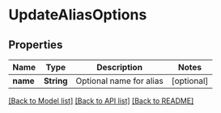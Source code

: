 # UpdateAliasOptions

## Properties
Name | Type | Description | Notes
------------ | ------------- | ------------- | -------------
**name** | **String** | Optional name for alias | [optional] 

[[Back to Model list]](../README.md#documentation-for-models) [[Back to API list]](../README.md#documentation-for-api-endpoints) [[Back to README]](../README.md)


